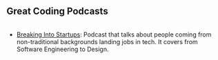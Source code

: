 ## Great Coding Podcasts
######

* [Breaking Into Startups](https://breakingintostartups.com/): Podcast that talks about people coming from non-traditional backgrounds landing jobs in tech. It covers from Software Engineering to Design.
